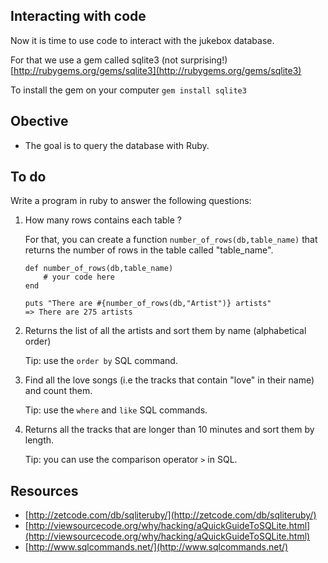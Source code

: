 ## Interacting with code

Now it is time to use code to interact with the jukebox database.

For that we use a gem called sqlite3 (not surprising!) [http://rubygems.org/gems/sqlite3](http://rubygems.org/gems/sqlite3)

To install the gem on your computer ``gem install sqlite3``

## Obective

* The goal is to query the database with Ruby.

## To do

Write a program in ruby to answer the following questions:

1. How many rows contains each table ?

	For that, you can create a function ``number_of_rows(db,table_name)`` that returns the number of rows in 	the table called "table_name".

	````
	def number_of_rows(db,table_name)
		# your code here
	end
	
	puts "There are #{number_of_rows(db,"Artist")} artists"
	=> There are 275 artists
	````

2. Returns the list of all the artists and sort them by name 	(alphabetical order)

	Tip: use the ``order by`` SQL command.
	
3. Find all the love songs (i.e the tracks that contain "love" in their name) and count them.

	Tip: use the ``where`` and ``like`` SQL commands.

4. Returns all the tracks that are longer than 10 minutes and sort them by length.

	Tip: you can use the comparison operator ``>`` in SQL.


## Resources

* [http://zetcode.com/db/sqliteruby/](http://zetcode.com/db/sqliteruby/)
* [http://viewsourcecode.org/why/hacking/aQuickGuideToSQLite.html](http://viewsourcecode.org/why/hacking/aQuickGuideToSQLite.html)
* [http://www.sqlcommands.net/](http://www.sqlcommands.net/)


